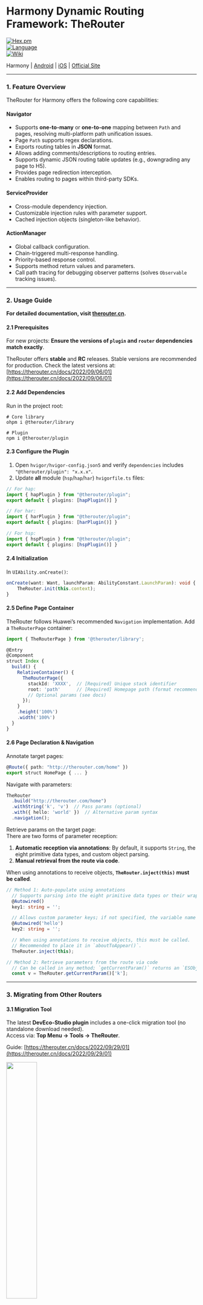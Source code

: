 # Harmony Dynamic Routing Framework: TheRouter

[![Hex.pm](https://img.shields.io/hexpm/l/plug.svg)](https://www.apache.org/licenses/LICENSE-2.0)  
[![Language](https://img.shields.io/badge/Language-ArkTS-green)](https://kotlinlang.org/)  
[![Wiki](https://img.shields.io/badge/Wiki-open-green)](https://therouter.cn/harmony)

Harmony | [Android](https://github.com/HuolalaTech/hll-wp-therouter-android) | [iOS](https://github.com/HuolalaTech/hll-wp-therouter-ios) | [Official Site](https://therouter.cn)

---

### 1. Feature Overview

TheRouter for Harmony offers the following core capabilities:

#### **Navigator**
- Supports **one-to-many** or **one-to-one** mapping between `Path` and pages, resolving multi-platform path unification issues.
- Page `Path` supports regex declarations.
- Exports routing tables in **JSON** format.
- Allows adding comments/descriptions to routing entries.
- Supports dynamic JSON routing table updates (e.g., downgrading any page to H5).
- Provides page redirection interception.
- Enables routing to pages within third-party SDKs.

#### **ServiceProvider**
- Cross-module dependency injection.
- Customizable injection rules with parameter support.
- Cached injection objects (singleton-like behavior).

#### **ActionManager**
- Global callback configuration.
- Chain-triggered multi-response handling.
- Priority-based response control.
- Supports method return values and parameters.
- Call path tracing for debugging observer patterns (solves `Observable` tracking issues).

---

### 2. Usage Guide

**For detailed documentation, visit [therouter.cn](https://therouter.cn/harmony).**

#### 2.1 Prerequisites
For new projects: **Ensure the versions of `plugin` and `router` dependencies match exactly**.

TheRouter offers **stable** and **RC** releases. Stable versions are recommended for production. Check the latest versions at:  
[https://therouter.cn/docs/2022/09/06/01](https://therouter.cn/docs/2022/09/06/01)

#### 2.2 Add Dependencies
Run in the project root:

```shell  
# Core library  
ohpm i @therouter/library  

# Plugin  
npm i @therouter/plugin  
```  

#### 2.3 Configure the Plugin
1. Open `hvigor/hvigor-config.json5` and verify `dependencies` includes `"@therouter/plugin": "x.x.x"`.
2. Update **all** module (`hsp`/`hap`/`har`) `hvigorfile.ts` files:

```typescript  
// For hap:  
import { hapPlugin } from "@therouter/plugin";  
export default { plugins: [hapPlugin()] }  

// For har:  
import { harPlugin } from "@therouter/plugin";  
export default { plugins: [harPlugin()] }  

// For hsp:  
import { hspPlugin } from "@therouter/plugin";  
export default { plugins: [hspPlugin()] }  
```  

#### 2.4 Initialization
In `UIAbility.onCreate()`:

```typescript  
onCreate(want: Want, launchParam: AbilityConstant.LaunchParam): void {  
    TheRouter.init(this.context);  
}  
```  

#### 2.5 Define Page Container
TheRouter follows Huawei’s recommended `Navigation` implementation. Add a `TheRouterPage` container:

```typescript  
import { TheRouterPage } from '@therouter/library';  

@Entry  
@Component  
struct Index {  
  build() {  
    RelativeContainer() {  
      TheRouterPage({  
        stackId: 'XXXX',  // [Required] Unique stack identifier  
        root: 'path'      // [Required] Homepage path (format recommended)  
        // Optional params (see docs)  
      });  
    }  
    .height('100%')  
    .width('100%')  
  }  
}  
```  

#### 2.6 Page Declaration & Navigation
Annotate target pages:

```typescript  
@Route({ path: "http://therouter.com/home" })  
export struct HomePage { ... }  
```  

Navigate with parameters:

```typescript  
TheRouter  
  .build("http://therouter.com/home")  
  .withString('k', 'v')  // Pass params (optional)  
  .with({ hello: 'world' })  // Alternative param syntax  
  .navigation();  
```  

Retrieve params on the target page:  
There are two forms of parameter reception:  

1. **Automatic reception via annotations**: By default, it supports `String`, the eight primitive data types, and custom object parsing.
2. **Manual retrieval from the route via code**.

When using annotations to receive objects, **`TheRouter.inject(this)` must be called**.

```typescript  
// Method 1: Auto-populate using annotations  
  // Supports parsing into the eight primitive data types or their wrapper classes  
  @Autowired()  
  key1: string = '';  

  // Allows custom parameter keys; if not specified, the variable name is used as the key  
  @Autowired('hello')  
  key2: string = '';  

  // When using annotations to receive objects, this must be called.  
  // Recommended to place it in `aboutToAppear()`.  
  TheRouter.inject(this);  

// Method 2: Retrieve parameters from the route via code  
  // Can be called in any method; `getCurrentParam()` returns an `ESObject`  
  const v = TheRouter.getCurrentParam()['k'];  
```

---

### 3. Migrating from Other Routers

#### 3.1 Migration Tool
The latest **DevEco-Studio plugin** includes a one-click migration tool (no standalone download needed).  
Access via: **Top Menu → Tools → TheRouter**.

Guide: [https://therouter.cn/docs/2022/09/29/01](https://therouter.cn/docs/2022/09/29/01)

<img src="https://therouter.cn/assets/img/image/TheRouterIdeaPlugin11.png" width="40%" />  

#### 3.2 Navigation Shortcuts
With the plugin installed:
- Click the **green arrow** next to `TheRouter.build(path)` or `@Route` annotations to jump to definitions/usages.
- For multi-path targets, a selection dialog will appear.

**Latest version shows class names and line numbers for clarity.**

<img src="https://therouter.cn/assets/img/image/TheRouterIdeaPlugin1.jpg" class="blog-img">  

#### 3.3 Feature Comparison

| Feature | TheRouter | HMRouter | Navigation |  
|---------|-----------|----------|------------|  
| Cross-platform consistency (Android/iOS/Harmony) | ✔️ | ✖️ | ✖️ |  
| Annotation-based routing | ✔️ | ✔️ | ✖️ |  
| Regex path support | ✔️ | ✔️ | ✖️ |  
| Interceptors | ✔️ (4 types) | ✔️ | ✖️ |  
| Exportable routing tables (with comments) | ✔️ | ✔️ | ✖️ |  
| Cross-module calls | ✔️ | ✔️ | ✖️ |  
| Dynamic route modification | ✔️ | ✖️ | ✔️ (limited) |  
| Remote routing table updates | ✔️ | ✖️ | ✖️ |  
| Multi-path → single page | ✔️ | ✖️ | ✖️ |  
| Open third-party SDK pages | ✔️ | ✖️ | ✖️ |  

---

### 4. Build & Debug

#### 4.1 Project Structure

```  
TheRouter  
  ├─entry          // Demo  
  ├─business_a     // Modular demo module  
  ├─business_b  
  ├─base           // Base module demo  
  ├─plugin         // Hvigor plugin source  
  └─therouter      // Core library  
```  

---

### 5. Changelog

See [Releases](https://github.com/HuolalaTech/hll-wp-therouter-harmony/releases).

---

### 6. Author

<img src="https://github.com/HuolalaTech/hll-wp-therouter-android/wiki/uploads/image/hll.png" width="40%" alt="HUOLALA Tech" />  

Join the **TheRouter WeChat Group**:  
*If the QR code expires, add WeChat: `kymjs123`*

<img src="https://therouter.cn/assets/img/therouter_wx_group.png" width="40%" alt="TheRouter WeChat Group" />  

---

### 7. License

TheRouter is licensed under **Apache 2.0**: [LICENSE](https://github.com/HuolalaTech/hll-wp-therouter-android/blob/master/LICENSE).

--- 

Let me know if you'd like any refinements!